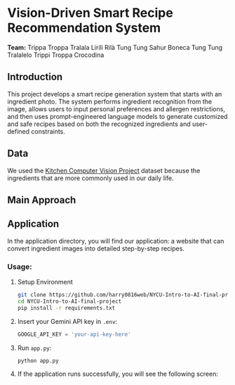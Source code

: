# Vision-Driven Smart Recipe Recommendation System
**Team:**  Trippa Troppa Tralala Lirilì Rilà Tung Tung Sahur Boneca Tung Tung Tralalelo Trippi Troppa Crocodina

## Introduction
This project develops a smart recipe generation system that starts with an ingredient photo. The system performs ingredient recognition from the image, allows users to input personal preferences and allergen restrictions, and then uses prompt-engineered language models to generate customized and safe recipes based on both the recognized ingredients and user-defined constraints.


## Data
We used the [Kitchen Computer Vision Project](https://universe.roboflow.com/nizarbtk/kitchen-cjfwg) dataset because the ingredients that are more commonly used in our daily life.

## Main Approach

## Application
In the application directory, you will find our application: a website that can convert ingredient images into detailed step-by-step recipes.
### Usage:
1. Setup Environment
   ```sh
   git clone https://github.com/harry0816web/NYCU-Intro-to-AI-final-project.git
   cd NYCU-Intro-to-AI-final-project
   pip install -r requirements.txt
   ```
2. Insert your Gemini API key in `.env`:
   ```python
   GOOGLE_API_KEY = 'your-api-key-here'
   ```
3. Run `app.py`:
   ```sh
   python app.py
   ```
4. If the application runs successfully, you will see the following screen:
   
